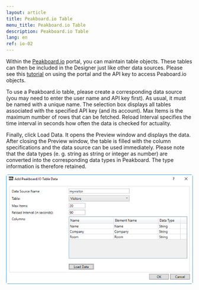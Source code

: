 ```yaml
---
layout: article
title: Peakboard.io Table
menu_title: Peakboard.io Table
description: Peakboard.io Table
lang: en
ref: io-02
---
```

Within the [Peakboard.io](https://peakboard.io) portal, you can maintain table objects. These tables can then be included in the Designer just like other data sources. Please see this [tutorial](/01-en-intro-peakboard-io.html) on using the portal and the API key to access Peaboard.io objects.

To use a Peakboard.io table, please create a corresponding data source (you may need to enter the user name and API key first). As usual, it must be named with a unique name. The selection box displays all tables associated with the specified API key (and its account). Max Items is the maximum number of rows that can be fetched. Reload Interval specifies the time interval in seconds how often the data is checked for actuality.

Finally, click Load Data. It opens the Preview window and displays the data. After closing the Preview window, the table is filled with the column specifications and the data source can be used immediately. Please note that the data types (e. g. string as string or integer as number) are converted into the corresponding data types in Peakboard. The type information is therefore retained.

![image_1](/assets/images/peakboard-io/table/datasource_peakboardio_table_01.png)
